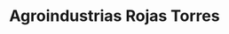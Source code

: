 ---
title: "Agroindustrias Rojas Torres"
url: /oaxaca-de-juarez/agroindustrias-rojas-torres/
shop: agraria
---